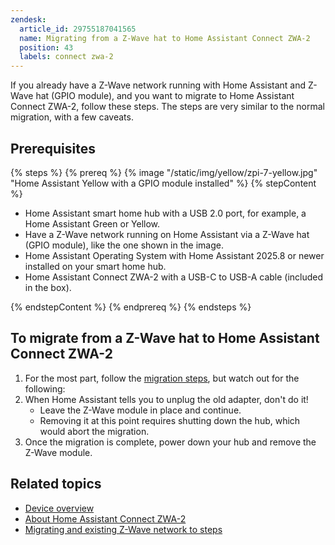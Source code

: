 ```yaml
---
zendesk:
  article_id: 29755187041565
  name: Migrating from a Z-Wave hat to Home Assistant Connect ZWA-2
  position: 43
  labels: connect zwa-2
---
```


If you already have a Z-Wave network running with Home Assistant and Z-Wave hat (GPIO module), and you want to migrate to Home Assistant Connect ZWA-2, follow these steps. The steps are very similar to the normal migration, with a few caveats.

## Prerequisites

{% steps %}
{% prereq %}
{% image "/static/img/yellow/zpi-7-yellow.jpg" "Home Assistant Yellow with a GPIO module installed" %}
{% stepContent %}

- Home Assistant smart home hub with a USB 2.0 port, for example, a Home Assistant Green or Yellow.
- Have a Z-Wave network running on Home Assistant via a Z-Wave hat (GPIO module), like the one shown in the image.
- Home Assistant Operating System with Home Assistant 2025.8 or newer installed on your smart home hub.
- Home Assistant Connect ZWA-2 with a USB-C to USB-A cable (included in the box).

{% endstepContent %}
{% endprereq %}
{% endsteps %}

## To migrate from a Z-Wave hat to Home Assistant Connect ZWA-2

1. For the most part, follow the [migration steps](/hc/en-us/articles/29529265751965), but watch out for the following:
2. When  Home Assistant tells you to unplug the old adapter, don't do it!
   - Leave the Z-Wave module in place and continue.
   - Removing it at this point requires shutting down the hub, which would abort the migration.
3. Once the migration is complete, power down your hub and remove the Z-Wave module.

## Related topics

- [Device overview](/hc/en-us/articles/28670192316189)
- [About Home Assistant Connect ZWA-2](/hc/en-us/articles/29190222644509)
- [Migrating and existing Z-Wave network to  steps](/hc/en-us/articles/29529265751965)
